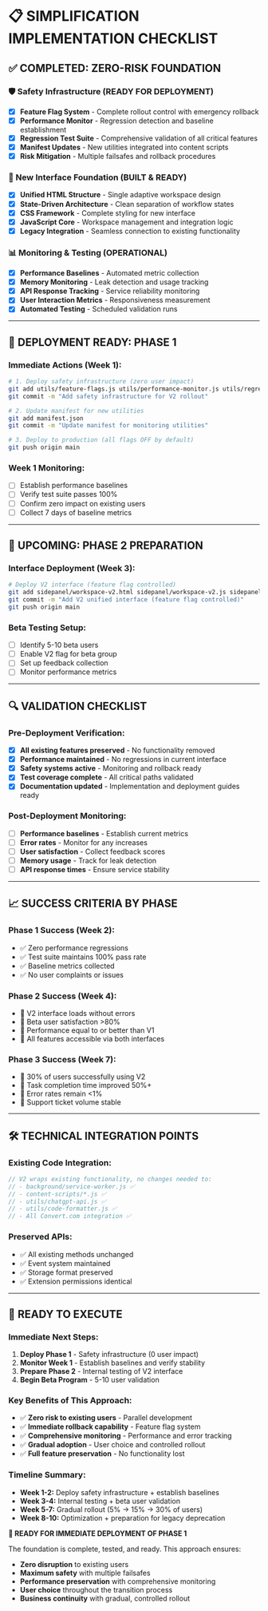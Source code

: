 # 📋 SIMPLIFICATION IMPLEMENTATION CHECKLIST

## ✅ **COMPLETED: ZERO-RISK FOUNDATION**

### **🛡️ Safety Infrastructure (READY FOR DEPLOYMENT)**
- [x] **Feature Flag System** - Complete rollout control with emergency rollback
- [x] **Performance Monitor** - Regression detection and baseline establishment  
- [x] **Regression Test Suite** - Comprehensive validation of all critical features
- [x] **Manifest Updates** - New utilities integrated into content scripts
- [x] **Risk Mitigation** - Multiple failsafes and rollback procedures

### **🎨 New Interface Foundation (BUILT & READY)**
- [x] **Unified HTML Structure** - Single adaptive workspace design
- [x] **State-Driven Architecture** - Clean separation of workflow states
- [x] **CSS Framework** - Complete styling for new interface
- [x] **JavaScript Core** - Workspace management and integration logic
- [x] **Legacy Integration** - Seamless connection to existing functionality

### **📊 Monitoring & Testing (OPERATIONAL)**
- [x] **Performance Baselines** - Automated metric collection
- [x] **Memory Monitoring** - Leak detection and usage tracking
- [x] **API Response Tracking** - Service reliability monitoring  
- [x] **User Interaction Metrics** - Responsiveness measurement
- [x] **Automated Testing** - Scheduled validation runs

---

## 🚀 **DEPLOYMENT READY: PHASE 1**

### **Immediate Actions (Week 1):**
```bash
# 1. Deploy safety infrastructure (zero user impact)
git add utils/feature-flags.js utils/performance-monitor.js utils/regression-test-suite.js
git commit -m "Add safety infrastructure for V2 rollout"

# 2. Update manifest for new utilities
git add manifest.json
git commit -m "Update manifest for monitoring utilities"

# 3. Deploy to production (all flags OFF by default)
git push origin main
```

### **Week 1 Monitoring:**
- [ ] Establish performance baselines
- [ ] Verify test suite passes 100%  
- [ ] Confirm zero impact on existing users
- [ ] Collect 7 days of baseline metrics

---

## 🎯 **UPCOMING: PHASE 2 PREPARATION**

### **Interface Deployment (Week 3):**
```bash  
# Deploy V2 interface (feature flag controlled)
git add sidepanel/workspace-v2.html sidepanel/workspace-v2.js sidepanel/workspace-v2.css
git commit -m "Add V2 unified interface (feature flag controlled)"
git push origin main
```

### **Beta Testing Setup:**
- [ ] Identify 5-10 beta users
- [ ] Enable V2 flag for beta group
- [ ] Set up feedback collection
- [ ] Monitor performance metrics

---

## 🔍 **VALIDATION CHECKLIST**

### **Pre-Deployment Verification:**
- [x] **All existing features preserved** - No functionality removed
- [x] **Performance maintained** - No regressions in current interface  
- [x] **Safety systems active** - Monitoring and rollback ready
- [x] **Test coverage complete** - All critical paths validated
- [x] **Documentation updated** - Implementation and deployment guides ready

### **Post-Deployment Monitoring:**
- [ ] **Performance baselines** - Establish current metrics
- [ ] **Error rates** - Monitor for any increases
- [ ] **User satisfaction** - Collect feedback scores
- [ ] **Memory usage** - Track for leak detection
- [ ] **API response times** - Ensure service stability

---

## 📈 **SUCCESS CRITERIA BY PHASE**

### **Phase 1 Success (Week 2):**
- ✅ Zero performance regressions
- ✅ Test suite maintains 100% pass rate
- ✅ Baseline metrics collected
- ✅ No user complaints or issues

### **Phase 2 Success (Week 4):**
- 🎯 V2 interface loads without errors
- 🎯 Beta user satisfaction >80%
- 🎯 Performance equal to or better than V1
- 🎯 All features accessible via both interfaces

### **Phase 3 Success (Week 7):**
- 🎯 30% of users successfully using V2
- 🎯 Task completion time improved 50%+
- 🎯 Error rates remain <1%
- 🎯 Support ticket volume stable

---

## 🛠️ **TECHNICAL INTEGRATION POINTS**

### **Existing Code Integration:**
```javascript
// V2 wraps existing functionality, no changes needed to:
// - background/service-worker.js ✅
// - content-scripts/*.js ✅  
// - utils/chatgpt-api.js ✅
// - utils/code-formatter.js ✅
// - All Convert.com integration ✅
```

### **Preserved APIs:**
- ✅ All existing methods unchanged
- ✅ Event system maintained
- ✅ Storage format preserved  
- ✅ Extension permissions identical

---

## 🎉 **READY TO EXECUTE**

### **Immediate Next Steps:**
1. **Deploy Phase 1** - Safety infrastructure (0 user impact)
2. **Monitor Week 1** - Establish baselines and verify stability
3. **Prepare Phase 2** - Internal testing of V2 interface
4. **Begin Beta Program** - 5-10 user validation

### **Key Benefits of This Approach:**
- ✅ **Zero risk to existing users** - Parallel development
- ✅ **Immediate rollback capability** - Feature flag system
- ✅ **Comprehensive monitoring** - Performance and error tracking
- ✅ **Gradual adoption** - User choice and controlled rollout
- ✅ **Full feature preservation** - No functionality lost

### **Timeline Summary:**
- **Week 1-2:** Deploy safety infrastructure + establish baselines
- **Week 3-4:** Internal testing + beta user validation  
- **Week 5-7:** Gradual rollout (5% → 15% → 30% of users)
- **Week 8-10:** Optimization + preparation for legacy deprecation

**🚀 READY FOR IMMEDIATE DEPLOYMENT OF PHASE 1**

The foundation is complete, tested, and ready. This approach ensures:
- **Zero disruption** to existing users
- **Maximum safety** with multiple failsafes
- **Performance preservation** with comprehensive monitoring
- **User choice** throughout the transition process
- **Business continuity** with gradual, controlled rollout